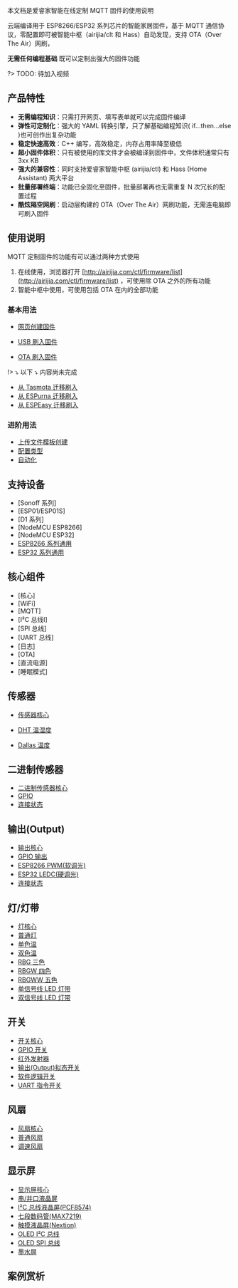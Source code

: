 本文档是爱睿家智能在线定制 MQTT 固件的使用说明

云端编译用于 ESP8266/ESP32 系列芯片的智能家居固件，基于 MQTT 通信协议，零配置即可被智能中枢（airijia/clt 和 Hass）自动发现，支持 OTA（Over The Air）网刷，

**无需任何编程基础** 既可以定制出强大的固件功能


?> TODO: 待加入视频


## 产品特性

- **无需编程知识**：只需打开网页、填写表单就可以完成固件编译
- **弹性可定制化**：强大的 YAML 转换引擎，只了解基础编程知识( if...then...else )也可创作出复杂功能
- **稳定快速高效**：C++ 编写，高效稳定，内存占用率降至极低
- **超小固件体积**：只有被使用的库文件才会被编译到固件中，文件体积通常只有 3xx KB
- **强大的兼容性**：同时支持爱睿家智能中枢 (airijia/ctl) 和 Hass (Home Assistant) 两大平台
- **批量部署终端**：功能已全固化至固件，批量部署再也无需重复 N 次冗长的配置过程
- **酷炫隔空网刷**：启动层构建的 OTA（Over The Air）网刷功能，无需连电脑即可刷入固件



## 使用说明

MQTT 定制固件的功能有可以通过两种方式使用

1. 在线使用，浏览器打开 [http://airijia.com/ctl/firmware/list](http://airijia.com/ctl/firmware/list) ，可使用除 OTA 之外的所有功能
2. 智能中枢中使用，可使用包括 OTA 在内的全部功能


### 基本用法
- [网页创建固件](/mqtt/guides/form)


- [USB 刷入固件](/mqtt/guides/ttl)
- [OTA 刷入固件](/mqtt/guides/ota)

!> ⤵️ 以下️ ⤵️ 内容尚未完成




- [从 Tasmota 迁移刷入](/mqtt/guides/tasmota)
- [从 ESPurna 迁移刷入](/mqtt/guides/espurna)
- [从 ESPEasy 迁移刷入](/mqtt/guides/espeasy)


### 进阶用法

- [上传文件模板创建](mqtt/guides/yaml)
- [配置类型](mqtt/guides/configuration-types)
- [自动化](mqtt/guides/)


## 支持设备

- [Sonoff 系列]
- [ESP01/ESP01S]
- [D1 系列]
- [NodeMCU ESP8266]
- [NodeMCU ESP32]
- [ESP8266 系列通用](mqtt/guides/yaml)
- [ESP32 系列通用](mqtt/guides/yaml)

## 核心组件

- [核心]
- [WiFi]
- [MQTT]
- [I²C 总线I]
- [SPI 总线]
- [UART 总线]
- [日志]
- [OTA]
- [直流电源]
- [睡眠模式]

## 传感器

-  [传感器核心](/mqtt/components/sensor/)


-  [DHT 温湿度](/mqtt/components/sensor/dht)
-  [Dallas 温度](/mqtt/components/sensor/dallas)


## 二进制传感器

-  [二进制传感器核心](/mqtt/components/sensor/)
-  [GPIO](/mqtt/components/sensor/)
-  [连接状态](/mqtt/components/sensor/)


## 输出(Output)

-  [输出核心](/mqtt/components/sensor/)
-  [GPIO 输出](/mqtt/components/sensor/)
-  [ESP8266 PWM(软调光)](/mqtt/components/sensor/)
-  [ESP32 LEDC(硬调光)](/mqtt/components/sensor/)
-  [连接状态](/mqtt/components/sensor/)


## 灯/灯带

-  [灯核心](/mqtt/components/light/)
-  [普通灯](/mqtt/components/light/)
-  [单色温](/mqtt/components/light/)
-  [双色温](/mqtt/components/light/)
-  [RBG 三色](/mqtt/components/light/)
-  [RBGW 四色](/mqtt/components/light/)
-  [RBGWW 五色](/mqtt/components/light/)
-  [单信号线 LED 灯带](/mqtt/components/light/fastled_clockless)
-  [双信号线 LED 灯带](/mqtt/components/light/fastled_spi)



## 开关

-  [开关核心](/mqtt/components/light/)
-  [GPIO 开关](/mqtt/components/light/)
-  [红外发射器](/mqtt/components/light/)
-  [输出(Output)拟态开关](/mqtt/components/light/)
-  [软件逻辑开关](/mqtt/components/light/)
-  [UART 指令开关](/mqtt/components/light/)


## 风扇

-  [风扇核心](/mqtt/components/light/)
-  [普通风扇](/mqtt/components/light/)
-  [调速风扇](/mqtt/components/light/)

## 显示屏

-  [显示屏核心](/mqtt/components/light/)
-  [串/并口液晶屏](/mqtt/components/light/)
-  [I²C 总线液晶屏(PCF8574)](/mqtt/components/light/)
-  [七段数码管(MAX7219)](/mqtt/components/light/)
-  [触摸液晶屏(Nextion)](/mqtt/components/light/)
-  [OLED I²C 总线](/mqtt/components/light/)
-  [OLED SPI 总线](/mqtt/components/light/)
-  [墨水屏](/mqtt/components/light/)



## 案例赏析



